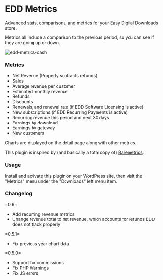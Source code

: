 # EDD Metrics

Advanced stats, comparisons, and metrics for your Easy Digital Downloads store.

Metrics all include a comparison to the previous period, so you can see if they are going up or down.

![edd-metrics-dash](https://cloud.githubusercontent.com/assets/5324977/18067613/60e01746-6df2-11e6-85f0-4a4ba8c233e6.png)

### Metrics

- Net Revenue (Properly subtracts refunds)
- Sales
- Average revenue per customer
- Estimated monthly revenue
- Refunds
- Discounts
- Renewals, and renewal rate (if EDD Software Licensing is active)
- New subscriptions (if EDD Recurring Payments is active)
- Recurring revenue this period and next 30 days
- Earnings by download
- Earnings by gateway
- New customers

Charts are displayed on the detail page along with other metrics.

This plugin is inspired by (and basically a total copy of) [Baremetrics](https://baremetrics.com/).

### Usage

Install and activate this plugin on your WordPress site, then visit the "Metrics" menu under the "Downloads" left menu item.

### Changelog

=0.6=

* Add recurring revenue metrics
* Change revenue total to net revenue, which accounts for refunds EDD does not track properly

=0.5.1=

* Fix previous year chart data

=0.5.0=

* Support for commissions
* Fix PHP Warnings
* Fix JS errors